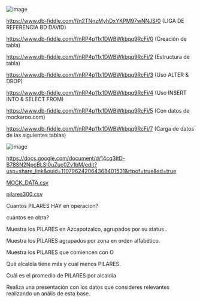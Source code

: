 ![image](https://user-images.githubusercontent.com/91554777/235196884-6cfb1909-3699-4c0f-ad0f-09ff27471105.png)

https://www.db-fiddle.com/f/n2TNnzMyhDxYKPM97wNNJS/0 (LIGA DE REFERENCIA BD DAVID)

https://www.db-fiddle.com/f/nRP4p11x1DWBWkbqq9RcFi/0 (Creación de tabla)

https://www.db-fiddle.com/f/nRP4p11x1DWBWkbqq9RcFi/2 (Estructura de tabla)

https://www.db-fiddle.com/f/nRP4p11x1DWBWkbqq9RcFi/3 (Uso ALTER & DROP)

https://www.db-fiddle.com/f/nRP4p11x1DWBWkbqq9RcFi/4 (Uso INSERT INTO & SELECT FROM)

https://www.db-fiddle.com/f/nRP4p11x1DWBWkbqq9RcFi/5 (Con datos de mockaroo.com) 

https://www.db-fiddle.com/f/nRP4p11x1DWBWkbqq9RcFi/7 (Carga de datos de las siguientes tablas)


![image](https://user-images.githubusercontent.com/91554777/235502032-0d8f2296-5816-422b-93b5-be9def027bad.png)


https://docs.google.com/document/d/14cq3ItD-B78SN2NpcBLSI0uZuc0Zv1bM/edit?usp=share_link&ouid=110796242064368401531&rtpof=true&sd=true


[MOCK_DATA.csv](https://github.com/escuelaDeCodigoMargaritaMaza/Base_de_Datos/files/11403101/MOCK_DATA.csv)

[pilares300.csv](https://github.com/escuelaDeCodigoMargaritaMaza/Base_de_Datos/files/11403113/pilares300.csv)

Cuantos PILARES HAY en operacion?

cuántos en obra?

Muestra los PILARES en Azcapotzalco, agrupados por su status .

Muestra los PILARES agrupados por zona en orden alfabético.

Muestra los PILARES que comiencen con O

Qué alcaldía tiene más y cual menos PILARES.

Cuál es el promedio de PILARES por alcaldía

Realiza una presentación con los datos que consideres relevantes realizando un anális de esta base.



